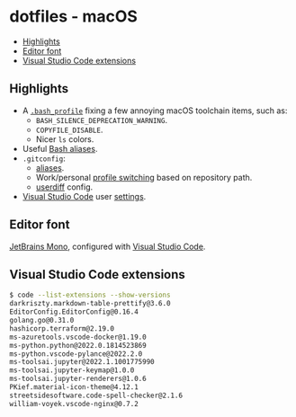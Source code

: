 # dotfiles - macOS

- [Highlights](#highlights)
- [Editor font](#editor-font)
- [Visual Studio Code extensions](#visual-studio-code-extensions)

## Highlights

- A [`.bash_profile`](.bash_profile) fixing a few annoying macOS toolchain items, such as:
	- `BASH_SILENCE_DEPRECATION_WARNING`.
	- `COPYFILE_DISABLE`.
	- Nicer `ls` colors.
- Useful [Bash aliases](.bash_profile#L53-L72).
- `.gitconfig`:
	- [aliases](.gitconfig#L41-L62).
	- Work/personal [profile switching](.gitconfig#L64-L65) based on repository path.
	- [userdiff](.gitattributes-global) config.
- [Visual Studio Code](https://code.visualstudio.com/) user [settings](app/vscode).

## Editor font

[JetBrains Mono](https://github.com/JetBrains/JetBrainsMono), configured with [Visual Studio Code](app/vscode/settings.json#L7-L9).

## Visual Studio Code extensions

```sh
$ code --list-extensions --show-versions
darkriszty.markdown-table-prettify@3.6.0
EditorConfig.EditorConfig@0.16.4
golang.go@0.31.0
hashicorp.terraform@2.19.0
ms-azuretools.vscode-docker@1.19.0
ms-python.python@2022.0.1814523869
ms-python.vscode-pylance@2022.2.0
ms-toolsai.jupyter@2022.1.1001775990
ms-toolsai.jupyter-keymap@1.0.0
ms-toolsai.jupyter-renderers@1.0.6
PKief.material-icon-theme@4.12.1
streetsidesoftware.code-spell-checker@2.1.6
william-voyek.vscode-nginx@0.7.2
```
